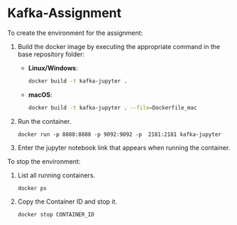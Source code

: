 # Kafka-Assignment
To create the environment for the assignment:

1. Build the docker image by executing the appropriate command in the base repository folder:

    - **Linux/Windows**:
      ```bash
      docker build -t kafka-jupyter .
      ```
    - **macOS**:
      ```bash
      docker build -t kafka-jupyter . --file=Dockerfile_mac
      ```

2. Run the container.

    ```docker run -p 8888:8888 -p 9092:9092 -p  2181:2181 kafka-jupyter```

3. Enter the jupyter notebook link that appears when running the container.


To stop the environment:

1. List all running containers.

    ```docker ps```

2. Copy the Container ID and stop it.

    ```docker stop CONTAINER_ID```